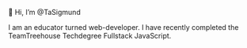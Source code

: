 👋 Hi, I’m @TaSigmund

I am an educator turned web-developer. 
I have recently completed the TeamTreehouse 
Techdegree Fullstack JavaScript.
